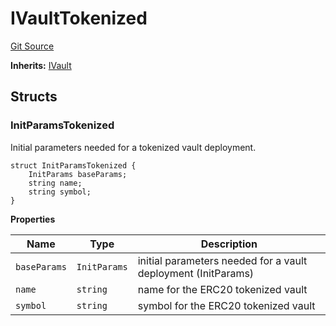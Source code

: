 # IVaultTokenized
[Git Source](https://github.com/symbioticfi/core/blob/72d444d21da2b07516bb08def1e4b57d35cf27c3/src/interfaces/vault/IVaultTokenized.sol)

**Inherits:**
[IVault](/Users/andreikorokhov/symbiotic/core/docs/autogen/src/src/interfaces/vault/IVault.sol/interface.IVault.md)


## Structs
### InitParamsTokenized
Initial parameters needed for a tokenized vault deployment.


```solidity
struct InitParamsTokenized {
    InitParams baseParams;
    string name;
    string symbol;
}
```

**Properties**

|Name|Type|Description|
|----|----|-----------|
|`baseParams`|`InitParams`|initial parameters needed for a vault deployment (InitParams)|
|`name`|`string`|name for the ERC20 tokenized vault|
|`symbol`|`string`|symbol for the ERC20 tokenized vault|


